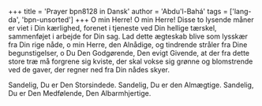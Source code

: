 +++
title = 'Prayer bpn8128 in Dansk'
author = 'Abdu'l-Bahá'
tags = ['lang-da', 'bpn-unsorted']
+++
O min Herre! O min Herre! Disse to lysende måner er viet i Din kærlighed, forenet i tjeneste ved Din hellige tærskel, sammenføjet i arbejde for Din sag. Lad dette ægteskab blive som lysskær fra Din rige nåde, o min Herre, den Alnådige, og tindrende stråler fra Dine begunstigelser, o Du Den Godgørende, Den evigt Givende, at der fra dette store træ må forgrene sig kviste, der skal vokse sig grønne og blomstrende ved de gaver, der regner ned fra Din nådes skyer.

Sandelig, Du er Den Storsindede. Sandelig, Du er den Almægtige. Sandelig, Du er Den Medfølende, Den Albarmhjertige.
